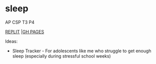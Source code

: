 # sleep
AP CSP T3 P4

[REPLIT](https://replit.com/@Michaelc179/sleep#README.md) |[GH PAGES](https://michaelc179.github.io/sleep/)

Ideas:
* Sleep Tracker - For adolescents like me who struggle to get enough sleep (especially during stressful school weeks)
